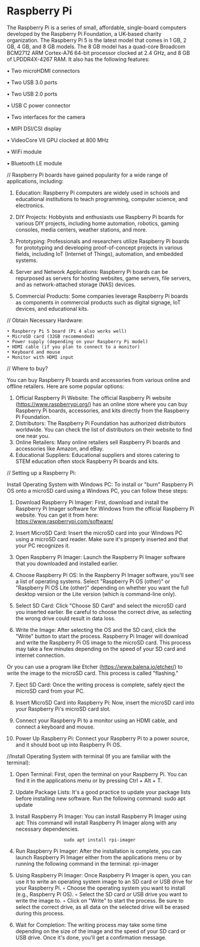 # Raspberry Pi
The Raspberry Pi is a series of small, affordable, single-board computers developed by the Raspberry Pi Foundation, a UK-based charity organization.
The Raspberry Pi 5 is the latest model that comes in 1 GB, 2 GB, 4 GB, and 8 GB models. The 8 GB model has a quad-core Broadcom BCM2712 ARM Cortex-A76 64-bit processor clocked at 2.4 GHz, and 8 GB of LPDDR4X-4267 RAM. It also has the following features:

• Two microHDMI connectors

• Two USB 3.0 ports

• Two USB 2.0 ports

• USB C power connector

• Two interfaces for the camera

• MIPI DSI/CSI display

• VideoCore VII GPU clocked at 800 MHz

• WiFi module

• Bluetooth LE module


// Raspberry Pi boards have gained popularity for a wide range of applications, including:

01. Education: Raspberry Pi computers are widely used in schools and educational institutions to teach programming, computer science, and electronics.

02. DIY Projects: Hobbyists and enthusiasts use Raspberry Pi boards for various DIY projects, including home automation, robotics, gaming consoles,
    media centers, weather stations, and more.

03. Prototyping: Professionals and researchers utilize Raspberry Pi boards for prototyping and developing proof-of-concept projects in various fields,
   including IoT (Internet of Things), automation, and embedded systems.

04. Server and Network Applications: Raspberry Pi boards can be repurposed as servers for hosting websites, game servers, file servers, and as network-attached storage (NAS) devices.

05. Commercial Products: Some companies leverage Raspberry Pi boards as components in commercial products such as digital signage, IoT devices, and educational kits.



   
// Obtain Necessary Hardware:
   

    • Raspberry Pi 5 board (Pi 4 also works well)
    • MicroSD card (32GB recommended)
    • Power supply (depending on your Raspberry Pi model)
    • HDMI cable (if you plan to connect to a monitor)
    • Keyboard and mouse
    • Monitor with HDMI input



// Where to buy?

You can buy Raspberry Pi boards and accessories from various online and offline retailers. Here are some popular options:
     
 
1. Official Raspberry Pi Website: The official Raspberry Pi website (https://www.raspberrypi.org/) has an online store where you can buy Raspberry Pi boards, accessories, and kits 
   directly from the Raspberry Pi Foundation.
2. Distributors: The Raspberry Pi Foundation has authorized distributors worldwide. You can check the list of distributors on their website to find one near you.
3. Online Retailers: Many online retailers sell Raspberry Pi boards and accessories like Amazon, and eBay.
4. Educational Suppliers: Educational suppliers and stores catering to STEM education often stock Raspberry Pi boards and kits.

 
// Setting up a Raspberry Pi:

Install Operating System with Windows PC: To install or "burn" Raspberry Pi OS onto a microSD card using a Windows PC, you can follow these steps:

  
1. Download Raspberry Pi Imager: First, download and install the Raspberry Pi Imager software for Windows from the official Raspberry Pi website. You can get it from here: 
   https://www.raspberrypi.com/software/
    
2. Insert MicroSD Card: Insert the microSD card into your Windows PC using a microSD card reader. Make sure it's properly inserted and that your PC recognizes it.
    
3. Open Raspberry Pi Imager: Launch the Raspberry Pi Imager software that you downloaded and installed earlier.
    
4. Choose Raspberry Pi OS: In the Raspberry Pi Imager software, you'll see a list of operating systems. Select "Raspberry Pi OS (other)" or "Raspberry Pi OS Lite (other)" depending 
   on whether you want the full desktop version or the Lite version (which is command-line only).
    
5. Select SD Card: Click "Choose SD Card" and select the microSD card you inserted earlier. Be careful to choose the correct drive, as selecting the wrong drive could result in 
   data loss.
    
6. Write the Image: After selecting the OS and the SD card, click the "Write" button to start the process. Raspberry Pi Imager will download and write the Raspberry Pi OS image 
   to the microSD card. This process may take a few minutes depending on the speed of your SD card and internet connection. 
      
Or you can use a program like Etcher (https://www.balena.io/etcher/) to write the image to the microSD card. This process is called "flashing."
    
7. Eject SD Card: Once the writing process is complete, safely eject the microSD card from your PC.
    
8. Insert MicroSD Card into Raspberry Pi: Now, insert the microSD card into your Raspberry Pi's microSD card slot.

9. Connect your Raspberry Pi to a monitor using an HDMI cable, and connect a keyboard and mouse.
    
10. Power Up Raspberry Pi: Connect your Raspberry Pi to a power source, and it should boot up into Raspberry Pi OS.


    
   


//Install Operating System with terminal (If you are familiar with the terminal):


01. Open Terminal: First, open the terminal on your Raspberry Pi. You can find it in the applications menu or by pressing Ctrl + Alt + T.
02. Update Package Lists: It's a good practice to update your package lists before installing new software. Run the following command:
                          sudo apt update

    
03. Install Raspberry Pi Imager: You can install Raspberry Pi Imager using apt: This command will install Raspberry Pi Imager along with any necessary dependencies.

   
                          sudo apt install rpi-imager
04. Run Raspberry Pi Imager: After the installation is complete, you can launch Raspberry Pi Imager either from the applications menu or by running the following command in the terminal:
     rpi-imager
    

05. Using Raspberry Pi Imager: Once Raspberry Pi Imager is open, you can use it to write an operating system image to an SD card or USB drive for your Raspberry Pi.
        ◦ Choose the operating system you want to install (e.g., Raspberry Pi OS).
        ◦ Select the SD card or USB drive you want to write the image to.
        ◦ Click on "Write" to start the process. Be sure to select the correct drive, as all data on the selected drive will be erased during this process.
       
  06. Wait for Completion: The writing process may take some time depending on the size of the image and the speed of your SD card or USB drive. Once it's done, you'll get a confirmation message.

